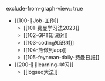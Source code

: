 exclude-from-graph-view:: true

- [[100-👷Job-工作]]
	- [[101-费曼学习法2023]]
	- [[102-GPT知识树]]
	- [[103-coding知识树]]
	- [[104-熊做到app]]
	- [[105-feynman-daily-费曼日报]]
- [[200-🧑‍🎓learning-学习]]
	- [[logseq大法]]